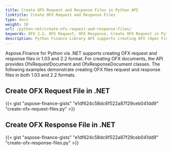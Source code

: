 ```yaml
---
title: Create OFX Request and Response Files in Python API
linktitle: Create OFX Request and Response Files
type: docs
weight: 10
url: /python-net/create-ofx-request-and-response-files/
keywords: OFX 2.2, OFX Request, OFX Response, Create OFX Request in Python, Create OFX Response in Python
description: Python Finance Library API supports creating OFX (Open Financial Exchange) request and response files in 1.03 and 2.2 format.
---
```


Aspose.Finance for Python via .NET supports creating OFX request and response files in 1.03 and 2.2 format. For creating OFX documents, the API provides OfxRequestDocument and OfxResponseDocument classes. The following examples demonstrate creating OFX files request and response files in both 1.03 and 2.2 formats.
## **Create OFX Request File in .NET**
{{< gist "aspose-finance-gists" "e1df624c58dc6f522a87f29ceb041dd9" "create-ofx-request-files.py" >}}
## **Create OFX Response File in .NET**
{{< gist "aspose-finance-gists" "e1df624c58dc6f522a87f29ceb041dd9" "create-ofx-response-files.py" >}}
